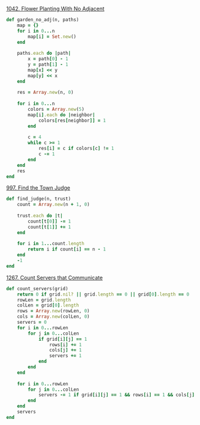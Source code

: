 [1042. Flower Planting With No Adjacent](https://leetcode.com/problems/flower-planting-with-no-adjacent/)
```ruby
def garden_no_adj(n, paths)
    map = {}
    for i in 0...n
        map[i] = Set.new()
    end
    
    paths.each do |path|
        x = path[0] - 1
        y = path[1] - 1
        map[x] << y
        map[y] << x
    end
    
    res = Array.new(n, 0)
    
    for i in 0...n
        colors = Array.new(5)
        map[i].each do |neighbor|
            colors[res[neighbor]] = 1
        end
        
        c = 4
        while c >= 1
            res[i] = c if colors[c] != 1
            c -= 1
        end
    end
    res
end
```

[997. Find the Town Judge](https://leetcode.com/problems/find-the-town-judge/)
```ruby
def find_judge(n, trust)
    count = Array.new(n + 1, 0)
    
    trust.each do |t|
        count[t[0]] -= 1
        count[t[1]] += 1
    end
    
    for i in 1...count.length 
        return i if count[i] == n - 1
    end
    -1
end
```

[1267. Count Servers that Communicate](https://leetcode.com/problems/count-servers-that-communicate/)
```ruby
def count_servers(grid)
    return 0 if grid.nil? || grid.length == 0 || grid[0].length == 0
    rowLen = grid.length
    colLen = grid[0].length
    rows = Array.new(rowLen, 0)
    cols = Array.new(colLen, 0)
    servers = 0
    for i in 0...rowLen
        for j in 0...colLen
            if grid[i][j] == 1
                rows[i] += 1
                cols[j] += 1
                servers += 1
            end
        end
    end
    
    for i in 0...rowLen
        for j in 0...colLen
            servers -= 1 if grid[i][j] == 1 && rows[i] == 1 && cols[j] == 1
        end
    end
    servers
end
```